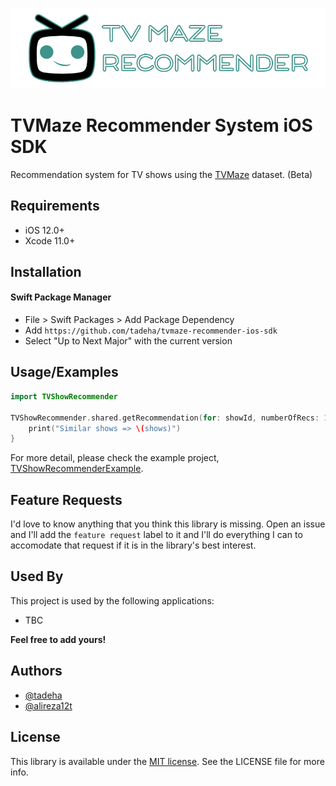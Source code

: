 ![TV Maze Recommender](Assets/header.png)

# TVMaze Recommender System iOS SDK

Recommendation system for TV shows using the [TVMaze](https://www.tvmaze.com/) dataset. (Beta)

## Requirements

 - iOS 12.0+
 - Xcode 11.0+

## Installation

#### Swift Package Manager

- File > Swift Packages > Add Package Dependency
- Add `https://github.com/tadeha/tvmaze-recommender-ios-sdk`
- Select "Up to Next Major" with the current version

## Usage/Examples

```swift
import TVShowRecommender

TVShowRecommender.shared.getRecommendation(for: showId, numberOfRecs: 10, searchType: .basic) { shows in
    print("Similar shows => \(shows)")
}
```
For more detail, please check the example project, [TVShowRecommenderExample](https://github.com/tadeha/tvmaze-recommender-ios-sdk/tree/main/TVShowRecommenderExample).

## Feature Requests

I'd love to know anything that you think this library is missing. Open an issue and I'll add the `feature request` label to it and I'll do everything I can to accomodate that request if it is in the library's best interest.

## Used By

This project is used by the following applications:

- TBC

**Feel free to add yours!**

## Authors

- [@tadeha](https://github.com/tadeha)
- [@alireza12t](https://github.com/alireza12t)

## License

This library is available under the [MIT license](https://choosealicense.com/licenses/mit/). See the LICENSE file for more info.
